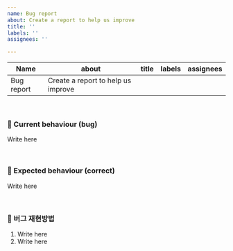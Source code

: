 ```yaml
---
name: Bug report
about: Create a report to help us improve
title: ''
labels: ''
assignees: ''

---
```


| Name       | about                              | title | labels | assignees |
| ---------- | ---------------------------------- | ----- | ------ | --------- |
| Bug report | Create a report to help us improve |       |        |           |

<br/>

### 🍞 Current behaviour (bug)

Write here

<br/>

### 🍞 Expected behaviour (correct)

Write here

<br/>

### 🥞 버그 재현방법

1. Write here
2. Write here
